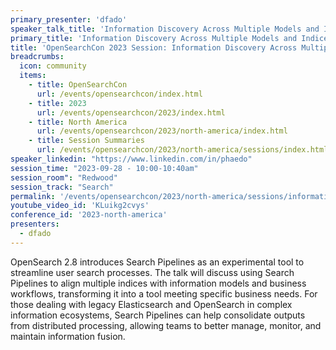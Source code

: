 ```yaml
---
primary_presenter: 'dfado'
speaker_talk_title: 'Information Discovery Across Multiple Models and Indices: Potential for Search Pipelines'
primary_title: 'Information Discovery Across Multiple Models and Indices: Potential for Search Pipelines'
title: 'OpenSearchCon 2023 Session: Information Discovery Across Multiple Models and Indices'
breadcrumbs:
  icon: community
  items:
    - title: OpenSearchCon
      url: /events/opensearchcon/index.html
    - title: 2023
      url: /events/opensearchcon/2023/index.html
    - title: North America
      url: /events/opensearchcon/2023/north-america/index.html
    - title: Session Summaries
      url: /events/opensearchcon/2023/north-america/sessions/index.html
speaker_linkedin: "https://www.linkedin.com/in/phaedo"
session_time: "2023-09-28 - 10:00-10:40am"
session_room": "Redwood"
session_track: "Search"
permalink: '/events/opensearchcon/2023/north-america/sessions/information-discovery-across-multiple-models-and-indices-potential-for-search-pipelines.html'
youtube_video_id: 'KLuikg2cvys'
conference_id: '2023-north-america'
presenters:
  - dfado
---
```


OpenSearch 2.8 introduces Search Pipelines as an experimental tool to streamline user search processes. The talk will discuss using Search Pipelines to align multiple indices with information models and business workflows, transforming it into a tool meeting specific business needs. For those dealing with legacy Elasticsearch and OpenSearch in complex information ecosystems, Search Pipelines can help consolidate outputs from distributed processing, allowing teams to better manage, monitor, and maintain information fusion.
